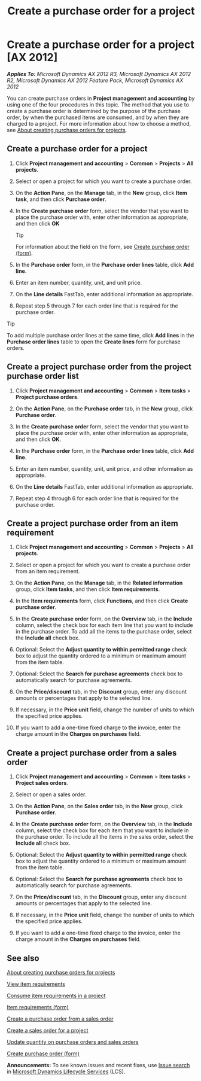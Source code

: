 ﻿---
title: Create a purchase order for a project
TOCTitle: Create a purchase order for a project
ms:assetid: c55b6a87-2aa0-4fc0-b1e4-9b83f79142bb
ms:mtpsurl: https://technet.microsoft.com/en-us/library/Aa550751(v=AX.60)
ms:contentKeyID: 36811428
ms.date: 04/18/2014
mtps_version: v=AX.60
f1_keywords:
- purchase order
- item requirement
- create purchase order
---

# Create a purchase order for a project [AX 2012]


_**Applies To:** Microsoft Dynamics AX 2012 R3, Microsoft Dynamics AX 2012 R2, Microsoft Dynamics AX 2012 Feature Pack, Microsoft Dynamics AX 2012_

You can create purchase orders in **Project management and accounting** by using one of the four procedures in this topic. The method that you use to create a purchase order is determined by the purpose of the purchase order, by when the purchased items are consumed, and by when they are charged to a project. For more information about how to choose a method, see [About creating purchase orders for projects](about-creating-purchase-orders-for-projects.md).

## Create a purchase order for a project

1.  Click **Project management and accounting** \> **Common** \> **Projects** \> **All projects**.

2.  Select or open a project for which you want to create a purchase order.

3.  On the **Action Pane**, on the **Manage** tab, in the **New** group, click **Item task**, and then click **Purchase order**.

4.  In the **Create purchase order** form, select the vendor that you want to place the purchase order with, enter other information as appropriate, and then click **OK**
    

    > [!TIP]
    > <P>For information about the field on the form, see <A href="https://technet.microsoft.com/en-us/library/aa570189(v=ax.60)">Create purchase order (form)</A>.</P>



5.  In the **Purchase order** form, in the **Purchase order lines** table, click **Add line**.

6.  Enter an item number, quantity, unit, and unit price.

7.  On the **Line details** FastTab, enter additional information as appropriate.

8.  Repeat step 5 through 7 for each order line that is required for the purchase order.


> [!TIP]
> <P>To add multiple purchase order lines at the same time, click <STRONG>Add lines</STRONG> in the <STRONG>Purchase order lines</STRONG> table to open the <STRONG>Create lines</STRONG> form for purchase orders.</P>



## Create a project purchase order from the project purchase order list

1.  Click **Project management and accounting** \> **Common** \> **Item tasks** \> **Project purchase orders**.

2.  On the **Action Pane**, on the **Purchase order** tab, in the **New** group, click **Purchase order**.

3.  In the **Create purchase order** form, select the vendor that you want to place the purchase order with, enter other information as appropriate, and then click **OK**.

4.  In the **Purchase order** form, in the **Purchase order lines** table, click **Add line**.

5.  Enter an item number, quantity, unit, unit price, and other information as appropriate.

6.  On the **Line details** FastTab, enter additional information as appropriate.

7.  Repeat step 4 through 6 for each order line that is required for the purchase order.

## Create a project purchase order from an item requirement

1.  Click **Project management and accounting** \> **Common** \> **Projects** \> **All projects**.

2.  Select or open a project for which you want to create a purchase order from an item requirement.

3.  On the **Action Pane**, on the **Manage** tab, in the **Related information** group, click **Item tasks**, and then click **Item requirements**.

4.  In the **Item requirements** form, click **Functions**, and then click **Create purchase order**.

5.  In the **Create purchase order** form, on the **Overview** tab, in the **Include** column, select the check box for each item line that you want to include in the purchase order. To add all the items to the purchase order, select the **Include all** check box.

6.  Optional: Select the **Adjust quantity to within permitted range** check box to adjust the quantity ordered to a minimum or maximum amount from the item table.

7.  Optional: Select the **Search for purchase agreements** check box to automatically search for purchase agreements.

8.  On the **Price/discount** tab, in the **Discount** group, enter any discount amounts or percentages that apply to the selected line.

9.  If necessary, in the **Price unit** field, change the number of units to which the specified price applies.

10. If you want to add a one-time fixed charge to the invoice, enter the charge amount in the **Charges on purchases** field.

## Create a project purchase order from a sales order

1.  Click **Project management and accounting** \> **Common** \> **Item tasks** \> **Project sales orders**.

2.  Select or open a sales order.

3.  On the **Action Pane**, on the **Sales order** tab, in the **New** group, click **Purchase order**.

4.  In the **Create purchase order** form, on the **Overview** tab, in the **Include** column, select the check box for each item that you want to include in the purchase order. To include all the items in the sales order, select the **Include all** check box.

5.  Optional: Select the **Adjust quantity to within permitted range** check box to adjust the quantity ordered to a minimum or maximum amount from the item table.

6.  Optional: Select the **Search for purchase agreements** check box to automatically search for purchase agreements.

7.  On the **Price/discount** tab, in the **Discount** group, enter any discount amounts or percentages that apply to the selected line.

8.  If necessary, in the **Price unit** field, change the number of units to which the specified price applies.

9.  If you want to add a one-time fixed charge to the invoice, enter the charge amount in the **Charges on purchases** field.

## See also

[About creating purchase orders for projects](about-creating-purchase-orders-for-projects.md)

[View item requirements](view-item-requirements.md)

[Consume item requirements in a project](consume-item-requirements-in-a-project.md)

[Item requirements (form)](https://technet.microsoft.com/en-us/library/aa552021\(v=ax.60\))

[Create a purchase order from a sales order](create-a-purchase-order-from-a-sales-order.md)

[Create a sales order for a project](create-a-sales-order-for-a-project.md)

[Update quantity on purchase orders and sales orders](update-quantity-on-purchase-orders-and-sales-orders.md)

[Create purchase order (form)](https://technet.microsoft.com/en-us/library/aa570189\(v=ax.60\))

  
**Announcements:** To see known issues and recent fixes, use [Issue search](http://go.microsoft.com/fwlink/?linkid=389258) in [Microsoft Dynamics Lifecycle Services](http://go.microsoft.com/fwlink/?linkid=306505) (LCS).


